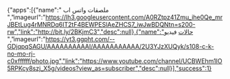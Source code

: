 {"apps":[{"name":" ملصقات واتس اب ","imageurl":"https://lh3.googleusercontent.com/A0RZtpz41Zmu_ihe0Qe_mrJBEtLug4rMNRDq6IT2tF4BEWPESlAeZHCS7_iwJwBDQNtn=s200-rw","link":"http://bit.ly/2BKjmC3","desc":null},{"name":"حالات فيديو
 ","imageurl":"https://yt3.ggpht.com/--GDjqpqSAGU/AAAAAAAAAAI/AAAAAAAAAAA/2U3YJzXUQyk/s108-c-k-no-mo-rj-c0xffffff/photo.jpg","link":"https://www.youtube.com/channel/UCBWEhm1IO5RPKcy8szj_X5g/videos?view_as=subscriber","desc":null}],"success":1}
